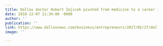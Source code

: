 ```yaml
---
title: Dallas doctor Hubert Zajicek pivoted from medicine to a career in startups
date: 2018-12-07 11:34:00 -0600
author: ''
publication: ''
link: https://www.dallasnews.com/business/entrepreneurs/2017/02/27/dallas-doctor-hubert-zajicekpivoted-medicine-career-startups
image: ''

---
```

